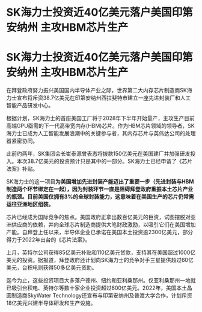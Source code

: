 # SK海力士投资近40亿美元落户美国印第安纳州 主攻HBM芯片生产

# SK海力士投资近40亿美元落户美国印第安纳州 主攻HBM芯片生产

在拜登政府努力振兴美国国内半导体产业之际，世界第二大内存芯片制造商SK海力士宣布将斥资38.7亿美元在印第安纳州西拉斐特市建立一座先进封装厂和人工智能产品研发中心。

根据计划，SK海力士的首座美国工厂将于2028年下半年开始量产，主攻生产目前高端GPU亟需的下一代高带宽内存(HBM)芯片。作为HBM芯片领域的领导者，SK海力士已成为人工智能发展浪潮中的关键参与者，其内存芯片与英伟达公司的处理器紧密协同。

此前约两年，SK集团会长崔泰源曾表态将拨款150亿美元在美国建厂并加强研发投入。本次38.7亿美元的投资预计只是其中的一部分。SK海力士已经申请了《芯片法案》补贴。

SK海力士的这一项目**为美国增加先进封装产能迈出了重要一步（先进封装与HBM制造两个环节绑定在一起），因为封装环节一直是阻碍拜登政府重振本土芯片产业的瓶颈。目前美国仅拥有3%的全球封装能力，这意味着在美国生产的芯片仍常需运往亚洲地区组装。**

芯片已经成为国际竞争的焦点。美国政府正拿出数百亿美元的巨资，试图摆脱对亚洲供应商的依赖，并向全球芯片制造商提供大笔财政激励，以吸引它们在美国增加产能。自拜登上任以来，半导体企业已承诺在美国本土投资逾2300亿美元，部分得力于2022年出台的《芯片法案》。

上月，英特尔公司获得85亿美元补贴和110亿美元贷款，支持其在美国超过1000亿美元的投资。据报道，拜登政府还计划向SK海力士的竞争对手三星提供超过60亿美元，台积电则获得50多亿美元资助。

迄今为止，这些投资项目大多落户德州、纽约和亚利桑那州。仅亚利桑那州一地就已吸引台积电、英特尔等数十家企业投资超过600亿美元。2022年，美国本土晶圆制造商SkyWater
Technology还宣布与印第安纳州及普渡大学合作，计划斥资18亿美元兴建半导体研发和生产设施。

